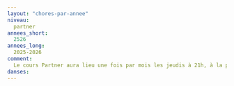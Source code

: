 ```yaml
---
layout: "chores-par-annee"
niveau:
  partner
annees_short:
  2526
annees_long:
  2025-2026
comment:
  Le cours Partner aura lieu une fois par mois les jeudis à 21h, à la place du cours Catalan, salle polyvalente de l'Yvette, 8 Route d'Yvette, 78320 Lévis-Saint-Nom. Les dates précises seront annoncées dès que possible.
danses:
---
```

